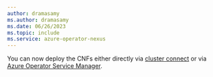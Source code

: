 ```yaml
---
author: dramasamy
ms.author: dramasamy
ms.date: 06/26/2023
ms.topic: include
ms.service: azure-operator-nexus
---
```


You can now deploy the CNFs either directly via [cluster connect](../../howto-kubernetes-cluster-connect.md#access-nodes-using-the-kubernetes-api) or via [Azure Operator Service Manager](/azure/operator-service-manager/azure-operator-service-manager-overview).
